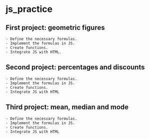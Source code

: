 # js_practice

## First project: geometric figures
    - Define the necessary formulas.
    - Implement the formulas in JS.
    - Create functions.
    - Integrate JS with HTML.

## Second project: percentages and discounts
    - Define the necessary formulas.
    - Implement the formulas in JS.
    - Create functions.
    - Integrate JS with HTML

## Third project: mean, median and mode
    - Define the necessary formulas.
    - Implement the formulas in JS.
    - Create functions.
    - Integrate JS with HTML